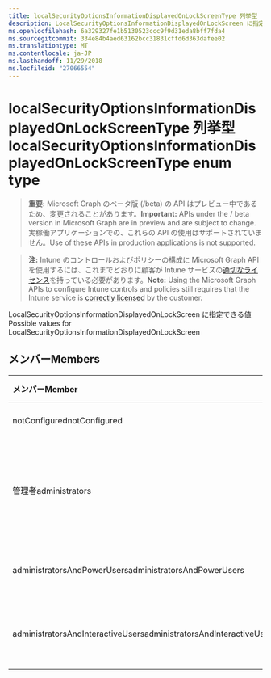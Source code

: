 ```yaml
---
title: localSecurityOptionsInformationDisplayedOnLockScreenType 列挙型
description: LocalSecurityOptionsInformationDisplayedOnLockScreen に指定できる値
ms.openlocfilehash: 6a329327fe1b5130523ccc9f9d31eda8bff7fda4
ms.sourcegitcommit: 334e84b4aed63162bcc31831cffd6d363dafee02
ms.translationtype: MT
ms.contentlocale: ja-JP
ms.lasthandoff: 11/29/2018
ms.locfileid: "27066554"
---
```

# <a name="localsecurityoptionsinformationdisplayedonlockscreentype-enum-type"></a><span data-ttu-id="a220f-103">localSecurityOptionsInformationDisplayedOnLockScreenType 列挙型</span><span class="sxs-lookup"><span data-stu-id="a220f-103">localSecurityOptionsInformationDisplayedOnLockScreenType enum type</span></span>

> <span data-ttu-id="a220f-104">**重要:** Microsoft Graph のベータ版 (/beta) の API はプレビュー中であるため、変更されることがあります。</span><span class="sxs-lookup"><span data-stu-id="a220f-104">**Important:** APIs under the / beta version in Microsoft Graph are in preview and are subject to change.</span></span> <span data-ttu-id="a220f-105">実稼働アプリケーションでの、これらの API の使用はサポートされていません。</span><span class="sxs-lookup"><span data-stu-id="a220f-105">Use of these APIs in production applications is not supported.</span></span>

> <span data-ttu-id="a220f-106">**注:** Intune のコントロールおよびポリシーの構成に Microsoft Graph API を使用するには、これまでどおりに顧客が Intune サービスの[適切なライセンス](https://go.microsoft.com/fwlink/?linkid=839381)を持っている必要があります。</span><span class="sxs-lookup"><span data-stu-id="a220f-106">**Note:** Using the Microsoft Graph APIs to configure Intune controls and policies still requires that the Intune service is [correctly licensed](https://go.microsoft.com/fwlink/?linkid=839381) by the customer.</span></span>

<span data-ttu-id="a220f-107">LocalSecurityOptionsInformationDisplayedOnLockScreen に指定できる値</span><span class="sxs-lookup"><span data-stu-id="a220f-107">Possible values for LocalSecurityOptionsInformationDisplayedOnLockScreen</span></span>
## <a name="members"></a><span data-ttu-id="a220f-108">メンバー</span><span class="sxs-lookup"><span data-stu-id="a220f-108">Members</span></span>
|<span data-ttu-id="a220f-109">メンバー</span><span class="sxs-lookup"><span data-stu-id="a220f-109">Member</span></span>|<span data-ttu-id="a220f-110">値</span><span class="sxs-lookup"><span data-stu-id="a220f-110">Value</span></span>|<span data-ttu-id="a220f-111">説明</span><span class="sxs-lookup"><span data-stu-id="a220f-111">Description</span></span>|
|:---|:---|:---|
|<span data-ttu-id="a220f-112">notConfigured</span><span class="sxs-lookup"><span data-stu-id="a220f-112">notConfigured</span></span>|<span data-ttu-id="a220f-113">0</span><span class="sxs-lookup"><span data-stu-id="a220f-113">0</span></span>|<span data-ttu-id="a220f-114">構成されていません</span><span class="sxs-lookup"><span data-stu-id="a220f-114">Not Configured</span></span>|
|<span data-ttu-id="a220f-115">管理者</span><span class="sxs-lookup"><span data-stu-id="a220f-115">administrators</span></span>|<span data-ttu-id="a220f-116">1</span><span class="sxs-lookup"><span data-stu-id="a220f-116">1</span></span>|<span data-ttu-id="a220f-117">ユーザーの表示名、ドメイン名とユーザー名</span><span class="sxs-lookup"><span data-stu-id="a220f-117">User display name, domain and user names</span></span>|
|<span data-ttu-id="a220f-118">administratorsAndPowerUsers</span><span class="sxs-lookup"><span data-stu-id="a220f-118">administratorsAndPowerUsers</span></span>|<span data-ttu-id="a220f-119">2</span><span class="sxs-lookup"><span data-stu-id="a220f-119">2</span></span>|<span data-ttu-id="a220f-120">ユーザーの表示名のみ</span><span class="sxs-lookup"><span data-stu-id="a220f-120">User display name only</span></span>|
|<span data-ttu-id="a220f-121">administratorsAndInteractiveUsers</span><span class="sxs-lookup"><span data-stu-id="a220f-121">administratorsAndInteractiveUsers</span></span>|<span data-ttu-id="a220f-122">3</span><span class="sxs-lookup"><span data-stu-id="a220f-122">3</span></span>|<span data-ttu-id="a220f-123">ユーザー情報を表示しません。</span><span class="sxs-lookup"><span data-stu-id="a220f-123">Do not display user information</span></span>|





